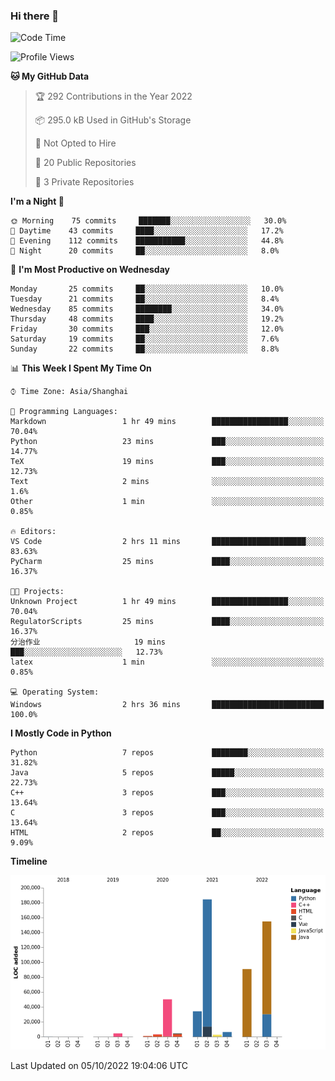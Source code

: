 ### Hi there 👋

<!--START_SECTION:waka-->
![Code Time](http://img.shields.io/badge/Code%20Time-560%20hrs%2011%20mins-blue)

![Profile Views](http://img.shields.io/badge/Profile%20Views-0-blue)

**🐱 My GitHub Data** 

> 🏆 292 Contributions in the Year 2022
 > 
> 📦 295.0 kB Used in GitHub's Storage 
 > 
> 🚫 Not Opted to Hire
 > 
> 📜 20 Public Repositories 
 > 
> 🔑 3 Private Repositories  
 > 
**I'm a Night 🦉** 

```text
🌞 Morning    75 commits     ███████░░░░░░░░░░░░░░░░░░   30.0% 
🌆 Daytime    43 commits     ████░░░░░░░░░░░░░░░░░░░░░   17.2% 
🌃 Evening    112 commits    ███████████░░░░░░░░░░░░░░   44.8% 
🌙 Night      20 commits     ██░░░░░░░░░░░░░░░░░░░░░░░   8.0%

```
📅 **I'm Most Productive on Wednesday** 

```text
Monday       25 commits     ██░░░░░░░░░░░░░░░░░░░░░░░   10.0% 
Tuesday      21 commits     ██░░░░░░░░░░░░░░░░░░░░░░░   8.4% 
Wednesday    85 commits     ████████░░░░░░░░░░░░░░░░░   34.0% 
Thursday     48 commits     ████░░░░░░░░░░░░░░░░░░░░░   19.2% 
Friday       30 commits     ███░░░░░░░░░░░░░░░░░░░░░░   12.0% 
Saturday     19 commits     ██░░░░░░░░░░░░░░░░░░░░░░░   7.6% 
Sunday       22 commits     ██░░░░░░░░░░░░░░░░░░░░░░░   8.8%

```


📊 **This Week I Spent My Time On** 

```text
⌚︎ Time Zone: Asia/Shanghai

💬 Programming Languages: 
Markdown                 1 hr 49 mins        █████████████████░░░░░░░░   70.04% 
Python                   23 mins             ███░░░░░░░░░░░░░░░░░░░░░░   14.77% 
TeX                      19 mins             ███░░░░░░░░░░░░░░░░░░░░░░   12.73% 
Text                     2 mins              ░░░░░░░░░░░░░░░░░░░░░░░░░   1.6% 
Other                    1 min               ░░░░░░░░░░░░░░░░░░░░░░░░░   0.85%

🔥 Editors: 
VS Code                  2 hrs 11 mins       █████████████████████░░░░   83.63% 
PyCharm                  25 mins             ████░░░░░░░░░░░░░░░░░░░░░   16.37%

🐱‍💻 Projects: 
Unknown Project          1 hr 49 mins        █████████████████░░░░░░░░   70.04% 
RegulatorScripts         25 mins             ████░░░░░░░░░░░░░░░░░░░░░   16.37% 
分治作业                     19 mins             ███░░░░░░░░░░░░░░░░░░░░░░   12.73% 
latex                    1 min               ░░░░░░░░░░░░░░░░░░░░░░░░░   0.85%

💻 Operating System: 
Windows                  2 hrs 36 mins       █████████████████████████   100.0%

```

**I Mostly Code in Python** 

```text
Python                   7 repos             ████████░░░░░░░░░░░░░░░░░   31.82% 
Java                     5 repos             █████░░░░░░░░░░░░░░░░░░░░   22.73% 
C++                      3 repos             ███░░░░░░░░░░░░░░░░░░░░░░   13.64% 
C                        3 repos             ███░░░░░░░░░░░░░░░░░░░░░░   13.64% 
HTML                     2 repos             ██░░░░░░░░░░░░░░░░░░░░░░░   9.09%

```


**Timeline**

![Chart not found](https://raw.githubusercontent.com/SuperMaxine/SuperMaxine/main/charts/bar_graph.png) 


 Last Updated on 05/10/2022 19:04:06 UTC
<!--END_SECTION:waka-->

<!--
**SuperMaxine/SuperMaxine** is a ✨ _special_ ✨ repository because its `README.md` (this file) appears on your GitHub profile.

Here are some ideas to get you started:

- 🔭 I’m currently working on ...
- 🌱 I’m currently learning ...
- 👯 I’m looking to collaborate on ...
- 🤔 I’m looking for help with ...
- 💬 Ask me about ...
- 📫 How to reach me: ...
- 😄 Pronouns: ...
- ⚡ Fun fact: ...
-->


